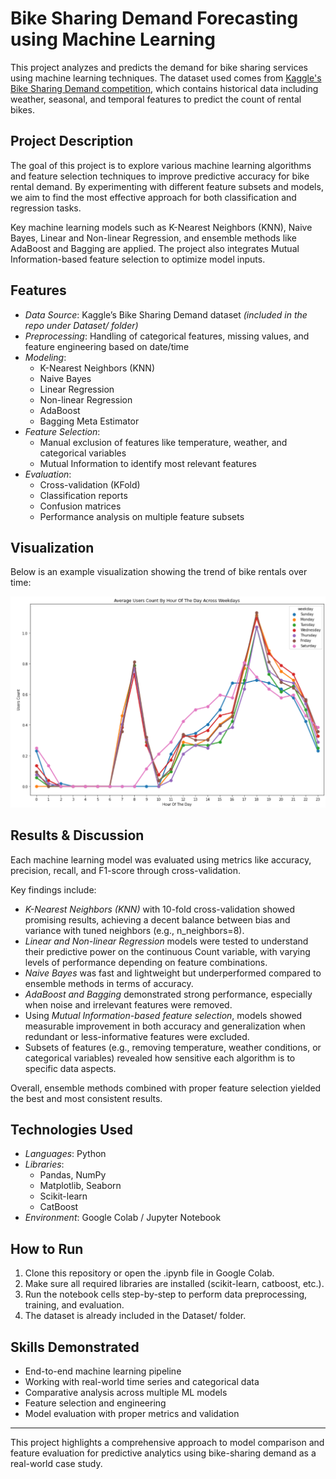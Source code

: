 # Bike Sharing Demand Forecasting using Machine Learning

This project analyzes and predicts the demand for bike sharing services using machine learning techniques. The dataset used comes from [Kaggle's Bike Sharing Demand competition](https://www.kaggle.com/datasets/joebeachcapital/seoul-bike-sharing/data), which contains historical data including weather, seasonal, and temporal features to predict the count of rental bikes.

## Project Description

The goal of this project is to explore various machine learning algorithms and feature selection techniques to improve predictive accuracy for bike rental demand. By experimenting with different feature subsets and models, we aim to find the most effective approach for both classification and regression tasks.

Key machine learning models such as K-Nearest Neighbors (KNN), Naive Bayes, Linear and Non-linear Regression, and ensemble methods like AdaBoost and Bagging are applied. The project also integrates Mutual Information-based feature selection to optimize model inputs.

## Features

- *Data Source*: Kaggle’s Bike Sharing Demand dataset *(included in the repo under Dataset/ folder)*
- *Preprocessing*: Handling of categorical features, missing values, and feature engineering based on date/time
- *Modeling*:
  - K-Nearest Neighbors (KNN)
  - Naive Bayes
  - Linear Regression
  - Non-linear Regression
  - AdaBoost
  - Bagging Meta Estimator
- *Feature Selection*:
  - Manual exclusion of features like temperature, weather, and categorical variables
  - Mutual Information to identify most relevant features
- *Evaluation*:
  - Cross-validation (KFold)
  - Classification reports
  - Confusion matrices
  - Performance analysis on multiple feature subsets

## Visualization

Below is an example visualization showing the trend of bike rentals over time:

<img src="trendofBikeRental.png" alt="Bike Rental Trend" width="600"/>

## Results & Discussion

Each machine learning model was evaluated using metrics like accuracy, precision, recall, and F1-score through cross-validation. 

Key findings include:

- *K-Nearest Neighbors (KNN)* with 10-fold cross-validation showed promising results, achieving a decent balance between bias and variance with tuned neighbors (e.g., n_neighbors=8).
- *Linear and Non-linear Regression* models were tested to understand their predictive power on the continuous Count variable, with varying levels of performance depending on feature combinations.
- *Naive Bayes* was fast and lightweight but underperformed compared to ensemble methods in terms of accuracy.
- *AdaBoost and Bagging* demonstrated strong performance, especially when noise and irrelevant features were removed.
- Using *Mutual Information-based feature selection*, models showed measurable improvement in both accuracy and generalization when redundant or less-informative features were excluded.
- Subsets of features (e.g., removing temperature, weather conditions, or categorical variables) revealed how sensitive each algorithm is to specific data aspects.

Overall, ensemble methods combined with proper feature selection yielded the best and most consistent results.

## Technologies Used

- *Languages*: Python
- *Libraries*:
  - Pandas, NumPy
  - Matplotlib, Seaborn
  - Scikit-learn
  - CatBoost
- *Environment*: Google Colab / Jupyter Notebook

## How to Run

1. Clone this repository or open the .ipynb file in Google Colab.
2. Make sure all required libraries are installed (scikit-learn, catboost, etc.).
3. Run the notebook cells step-by-step to perform data preprocessing, training, and evaluation.
4. The dataset is already included in the Dataset/ folder.

## Skills Demonstrated

- End-to-end machine learning pipeline
- Working with real-world time series and categorical data
- Comparative analysis across multiple ML models
- Feature selection and engineering
- Model evaluation with proper metrics and validation

---

This project highlights a comprehensive approach to model comparison and feature evaluation for predictive analytics using bike-sharing demand as a real-world case study.
